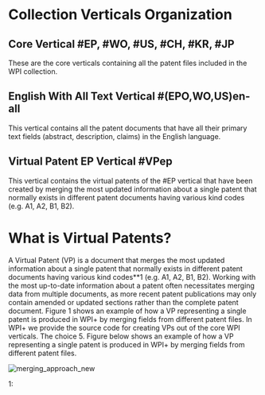 # Collection Verticals Organization 
## Core Vertical \#EP, \#WO, \#US, \#CH, \#KR, \#JP
These are the core verticals containing all the patent files included in the WPI collection.
## English With All Text Vertical \#(EPO,WO,US)en-all
This vertical contains all the patent documents that have all their primary text fields (abstract, description, claims) in the English language. 
## Virtual Patent EP Vertical \#VPep
This vertical contains the virtual patents of the #EP vertical that have been created by merging the most updated information about a single patent that normally exists in different patent documents having various kind codes (e.g. A1, A2, B1, B2). 

# What is Virtual Patents?
A Virtual Patent (VP) is a document that merges the most updated information about a single patent that normally exists in different patent documents having various kind codes**1 (e.g. A1, A2, B1, B2). Working with the most up-to-date information about a patent often necessitates merging data from multiple documents, as more recent patent publications may only contain amended or updated sections rather than the complete patent document. Figure 1 shows an example of how a VP representing a single patent is produced in WPI+ by merging fields from different patent files. In WPI+ we provide the source code for creating VPs out of the core WPI verticals. The choice
5. 
Figure below shows an example of how a VP representing a single patent is produced in WPI+ by merging fields from different patent files. 

![merging_approach_new](https://github.com/user-attachments/assets/063f6fe2-a71e-4cd6-8669-ba574e9e7a99)

1:
